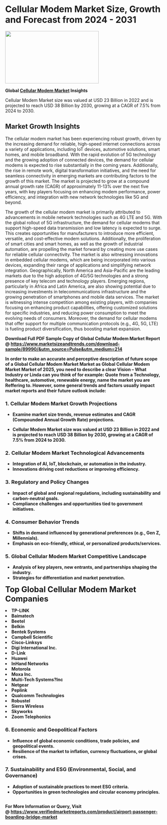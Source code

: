 <H1>Cellular Modem Market Size, Growth and Forecast from 2024 - 2031</H1><img class="aligncenter size-medium wp-image-584254" src="https://thirdeyenews.in/wp-content/uploads/2024/09/Global-Market-Research-300x168.jpeg" alt="" width="300" height="168" /><p><strong>Global&nbsp;<a href="https://www.marketsizeandtrends.com/download-sample/89990/&amp;utm_source=Pulse&amp;utm_medium=214">Cellular Modem Market</a> Insights</strong></p><p>Cellular Modem Market size was valued at USD 23 Billion in 2022 and is projected to reach USD 38 Billion by 2030, growing at a CAGR of 7.5% from 2024 to 2030.</p><p><h2>Market Growth Insights</h2> <p>The cellular modem market has been experiencing robust growth, driven by the increasing demand for reliable, high-speed internet connections across a variety of applications, including IoT devices, automotive solutions, smart homes, and mobile broadband. With the rapid evolution of 5G technology and the growing adoption of connected devices, the demand for cellular modems is expected to rise substantially in the coming years. Additionally, the rise in remote work, digital transformation initiatives, and the need for seamless connectivity in emerging markets are contributing factors to the growth of this market. The market is projected to grow at a compound annual growth rate (CAGR) of approximately 11-13% over the next five years, with key players focusing on enhancing modem performance, power efficiency, and integration with new network technologies like 5G and beyond.</p> <p><strong></strong></p> <p>The growth of the cellular modem market is primarily attributed to advancements in mobile network technologies such as 4G LTE and 5G. With the global rollout of 5G infrastructure, the demand for cellular modems that support high-speed data transmission and low latency is expected to surge. This creates opportunities for manufacturers to introduce more efficient, versatile, and cost-effective modem solutions. Additionally, the proliferation of smart cities and smart homes, as well as the growth of industrial automation, are propelling the market forward by creating more use cases for reliable cellular connectivity. The market is also witnessing innovations in embedded cellular modems, which are being incorporated into various devices, expanding their range of applications and simplifying network integration. Geographically, North America and Asia-Pacific are the leading markets due to the high adoption of 4G/5G technologies and a strong presence of key telecom and technology players. Emerging regions, particularly in Africa and Latin America, are also showing potential due to increasing investments in telecommunications infrastructure and the growing penetration of smartphones and mobile data services. The market is witnessing intense competition among existing players, with companies focusing on enhancing product capabilities, offering customized solutions for specific industries, and reducing power consumption to meet the evolving needs of consumers. Moreover, the demand for cellular modems that offer support for multiple communication protocols (e.g., 4G, 5G, LTE) is fueling product diversification, thus boosting market expansion. <p><strong></p><p><span class=""><strong>Download Full PDF Sample Copy of Global Cellular Modem Market Report</strong> @ <a href="https://www.marketsizeandtrends.com/download-sample/89990/&amp;utm_source=Pulse&amp;utm_medium=214" target="_blank">https://www.marketsizeandtrends.com/download-sample/89990/&amp;utm_source=Pulse&amp;utm_medium=214</a></span></p><p>In order to make an accurate and perceptive description of future scope of a Global&nbsp;Cellular Modem Market Market as Global&nbsp;Cellular Modem Market Market of 2025, you need to describe a clear Vision &ndash; What Industry or Linda can you think of for example: Quote from a Technology, healthcare, automotive, renewable energy, name the market you are Reffering to. However, some general trends and factors usually impact market reports and their future outlook include:</p><h3>1.&nbsp;<strong>Cellular Modem Market Growth Projections</strong></h3><ul><li>Examine market size trends, revenue estimates and CAGR (Compounded Annual Growth Rate) projections.</li><li><p>Cellular Modem Market size was valued at USD 23 Billion in 2022 and is projected to reach USD 38 Billion by 2030, growing at a CAGR of 7.5% from 2024 to 2030.</p></li></ul><h3>2.&nbsp;<strong>Cellular Modem Market Technological Advancements</strong></h3><ul><li>Integration of AI, IoT, blockchain, or automation in the industry.</li><li>Innovations driving cost reductions or improving efficiency.</li></ul><h3>3.&nbsp;<strong>Regulatory and Policy Changes</strong></h3><ul><li>Impact of global and regional regulations, including sustainability and carbon-neutral goals.</li><li>Compliance challenges and opportunities tied to government initiatives.</li></ul><h3>4.&nbsp;<strong>Consumer Behavior Trends</strong></h3><ul><li>Shifts in demand influenced by generational preferences (e.g., Gen Z, Millennials).</li><li>Emphasis on eco-friendly, ethical, or personalized products/services.</li></ul><h3>5.&nbsp;<strong>Global Cellular Modem Market Competitive Landscape</strong></h3><ul><li>Analysis of key players, new entrants, and partnerships shaping the industry.</li><li>Strategies for differentiation and market penetration.</li></ul><p data-pm-slice="1 1 []"><span style="color: inherit; font-family: inherit; font-size: 25px;">Top Global Cellular Modem Market Companies</span></p><div class="" data-test-id=""><p><li>TP-LINK</li><li> Baimatech</li><li> Beetel</li><li> Belkin</li><li> Bentek Systems</li><li> Campbell Scientific</li><li> Cisco-Linksys</li><li> Digi International Inc.</li><li> D-Link</li><li> Huawei</li><li> InHand Networks</li><li> Motorola</li><li> Moxa Inc.</li><li> Multi-Tech Systems?Inc</li><li> Netgear</li><li> Peplink</li><li> Qualcomm Technologies</li><li> Robustel</li><li> Sierra Wireless</li><li> Skyworks</li><li> Zoom Telephonics</li></p></div><h3>6.&nbsp;<strong>Economic and Geopolitical Factors</strong></h3><ul><li>Influence of global economic conditions, trade policies, and geopolitical events.</li><li>Resilience of the market to inflation, currency fluctuations, or global crises.</li></ul><h3>7.&nbsp;<strong>Sustainability and ESG (Environmental, Social, and Governance)</strong></h3><ul><li>Adoption of sustainable practices to meet ESG criteria.</li><li>Opportunities in green technologies and circular economy principles.</li></ul><h2><strong style="font-size: 14px;">For More Information or Query, Visit @&nbsp;</strong><a style="background-color: #ffffff; font-size: 14px;" href="https://www.marketsizeandtrends.com/report/cellular-modem-market/" target="_blank">https://www.verifiedmarketreports.com/product/airport-passenger-boarding-bridge-market</a></h2>

